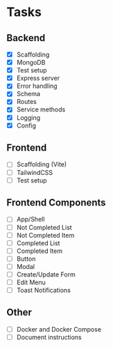 # Tasks

## Backend

- [x] Scaffolding
- [x] MongoDB
- [x] Test setup
- [x] Express server
- [x] Error handling
- [x] Schema
- [x] Routes
- [x] Service methods
- [x] Logging
- [x] Config

## Frontend

- [ ] Scaffolding (Vite)
- [ ] TailwindCSS
- [ ] Test setup

## Frontend Components

- [ ] App/Shell
- [ ] Not Completed List
- [ ] Not Completed Item
- [ ] Completed List
- [ ] Completed Item
- [ ] Button
- [ ] Modal
- [ ] Create/Update Form
- [ ] Edit Menu
- [ ] Toast Notifications

## Other

- [ ] Docker and Docker Compose
- [ ] Document instructions